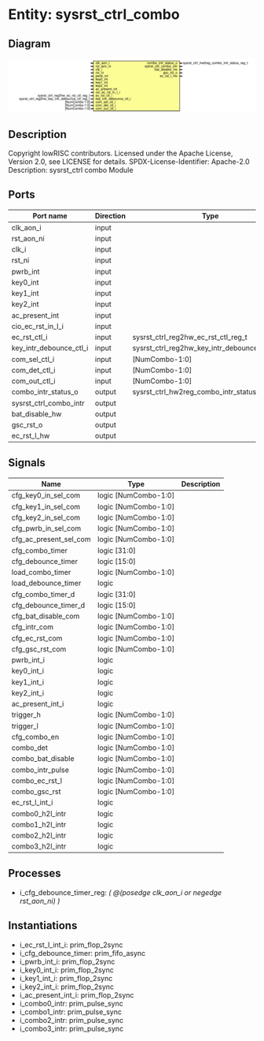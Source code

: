 # Entity: sysrst_ctrl_combo
## Diagram
![Diagram](sysrst_ctrl_combo.svg "Diagram")
## Description
Copyright lowRISC contributors.
 Licensed under the Apache License, Version 2.0, see LICENSE for details.
 SPDX-License-Identifier: Apache-2.0
 Description: sysrst_ctrl combo Module
 
## Ports
| Port name               | Direction | Type                                           | Description |
| ----------------------- | --------- | ---------------------------------------------- | ----------- |
| clk_aon_i               | input     |                                                |             |
| rst_aon_ni              | input     |                                                |             |
| clk_i                   | input     |                                                |             |
| rst_ni                  | input     |                                                |             |
| pwrb_int                | input     |                                                |             |
| key0_int                | input     |                                                |             |
| key1_int                | input     |                                                |             |
| key2_int                | input     |                                                |             |
| ac_present_int          | input     |                                                |             |
| cio_ec_rst_in_l_i       | input     |                                                |             |
| ec_rst_ctl_i            | input     | sysrst_ctrl_reg2hw_ec_rst_ctl_reg_t            |             |
| key_intr_debounce_ctl_i | input     | sysrst_ctrl_reg2hw_key_intr_debounce_ctl_reg_t |             |
| com_sel_ctl_i           | input     | [NumCombo-1:0]                                 |             |
| com_det_ctl_i           | input     | [NumCombo-1:0]                                 |             |
| com_out_ctl_i           | input     | [NumCombo-1:0]                                 |             |
| combo_intr_status_o     | output    | sysrst_ctrl_hw2reg_combo_intr_status_reg_t     |             |
| sysrst_ctrl_combo_intr  | output    |                                                |             |
| bat_disable_hw          | output    |                                                |             |
| gsc_rst_o               | output    |                                                |             |
| ec_rst_l_hw             | output    |                                                |             |
## Signals
| Name                   | Type                 | Description |
| ---------------------- | -------------------- | ----------- |
| cfg_key0_in_sel_com    | logic [NumCombo-1:0] |             |
| cfg_key1_in_sel_com    | logic [NumCombo-1:0] |             |
| cfg_key2_in_sel_com    | logic [NumCombo-1:0] |             |
| cfg_pwrb_in_sel_com    | logic [NumCombo-1:0] |             |
| cfg_ac_present_sel_com | logic [NumCombo-1:0] |             |
| cfg_combo_timer        | logic [31:0]         |             |
| cfg_debounce_timer     | logic [15:0]         |             |
| load_combo_timer       | logic [NumCombo-1:0] |             |
| load_debounce_timer    | logic                |             |
| cfg_combo_timer_d      | logic [31:0]         |             |
| cfg_debounce_timer_d   | logic [15:0]         |             |
| cfg_bat_disable_com    | logic [NumCombo-1:0] |             |
| cfg_intr_com           | logic [NumCombo-1:0] |             |
| cfg_ec_rst_com         | logic [NumCombo-1:0] |             |
| cfg_gsc_rst_com        | logic [NumCombo-1:0] |             |
| pwrb_int_i             | logic                |             |
| key0_int_i             | logic                |             |
| key1_int_i             | logic                |             |
| key2_int_i             | logic                |             |
| ac_present_int_i       | logic                |             |
| trigger_h              | logic [NumCombo-1:0] |             |
| trigger_l              | logic [NumCombo-1:0] |             |
| cfg_combo_en           | logic [NumCombo-1:0] |             |
| combo_det              | logic [NumCombo-1:0] |             |
| combo_bat_disable      | logic [NumCombo-1:0] |             |
| combo_intr_pulse       | logic [NumCombo-1:0] |             |
| combo_ec_rst_l         | logic [NumCombo-1:0] |             |
| combo_gsc_rst          | logic [NumCombo-1:0] |             |
| ec_rst_l_int_i         | logic                |             |
| combo0_h2l_intr        | logic                |             |
| combo1_h2l_intr        | logic                |             |
| combo2_h2l_intr        | logic                |             |
| combo3_h2l_intr        | logic                |             |
## Processes
- i_cfg_debounce_timer_reg: _( @(posedge clk_aon_i or negedge rst_aon_ni) )_

## Instantiations
- i_ec_rst_l_int_i: prim_flop_2sync
- i_cfg_debounce_timer: prim_fifo_async
- i_pwrb_int_i: prim_flop_2sync
- i_key0_int_i: prim_flop_2sync
- i_key1_int_i: prim_flop_2sync
- i_key2_int_i: prim_flop_2sync
- i_ac_present_int_i: prim_flop_2sync
- i_combo0_intr: prim_pulse_sync
- i_combo1_intr: prim_pulse_sync
- i_combo2_intr: prim_pulse_sync
- i_combo3_intr: prim_pulse_sync
